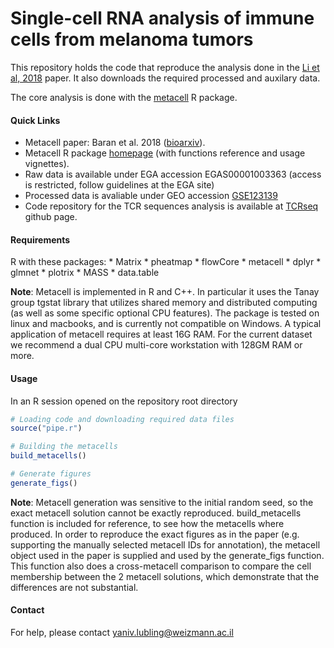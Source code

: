 Single-cell RNA analysis of immune cells from melanoma tumors
=============================================================

This repository holds the code that reproduce the analysis done in the [Li et al, 2018](...) paper. It also downloads the required processed and auxilary data.

The core analysis is done with the [metacell](https://tanaylab.bitbucket.io/metacell-r/index.html) R package.

#### Quick Links

-   Metacell paper: Baran et al. 2018 ([bioarxiv](https://www.biorxiv.org/content/early/2018/10/08/437665)).
-   Metacell R package [homepage](https://tanaylab.bitbucket.io/metacell-r/index.html) (with functions reference and usage vignettes).
-   Raw data is available under EGA accession EGAS00001003363 (access is restricted, follow guidelines at the EGA site)
-   Processed data is avaliable under GEO accession [GSE123139](https://www.ncbi.nlm.nih.gov/geo/query/acc.cgi?acc=GSE123139)
-   Code repository for the TCR sequences analysis is available at [TCRseq](https://github.com/DiklaGelbard/TCRseq) github page.

#### Requirements

R with these packages: \* Matrix \* pheatmap \* flowCore \* metacell \* dplyr \* glmnet \* plotrix \* MASS \* data.table

**Note**: Metacell is implemented in R and C++. In particular it uses the Tanay group tgstat library that utilizes shared memory and distributed computing (as well as some specific optional CPU features). The package is tested on linux and macbooks, and is currently not compatible on Windows. A typical application of metacell requires at least 16G RAM. For the current dataset we recommend a dual CPU multi-core workstation with 128GM RAM or more.

#### Usage

In an R session opened on the repository root directory

``` r
# Loading code and downloading required data files
source("pipe.r")

# Building the metacells
build_metacells()

# Generate figures
generate_figs()
```

**Note**: Metacell generation was sensitive to the initial random seed, so the exact metacell solution cannot be exactly reproduced. build\_metacells function is included for reference, to see how the metacells where produced. In order to reproduce the exact figures as in the paper (e.g. supporting the manually selected metacell IDs for annotation), the metacell object used in the paper is supplied and used by the generate\_figs function. This function also does a cross-metacell comparison to compare the cell membership between the 2 metacell solutions, which demonstrate that the differences are not substantial.

#### Contact

For help, please contact <yaniv.lubling@weizmann.ac.il>
